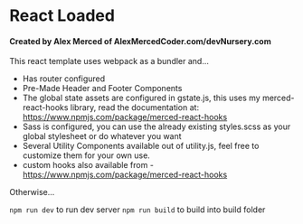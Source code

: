 # React Loaded

#### Created by Alex Merced of AlexMercedCoder.com/devNursery.com

This react template uses webpack as a bundler and...

- Has router configured
- Pre-Made Header and Footer Components
- The global state assets are configured in gstate.js, this uses my merced-react-hooks library, read the documentation at: https://www.npmjs.com/package/merced-react-hooks
- Sass is configured, you can use the already existing styles.scss as your global stylesheet or do whatever you want
- Several Utility Components available out of utility.js, feel free to customize them for your own use.
- custom hooks also available from - https://www.npmjs.com/package/merced-react-hooks

Otherwise...

`npm run dev` to run dev server
`npm run build` to build into build folder
